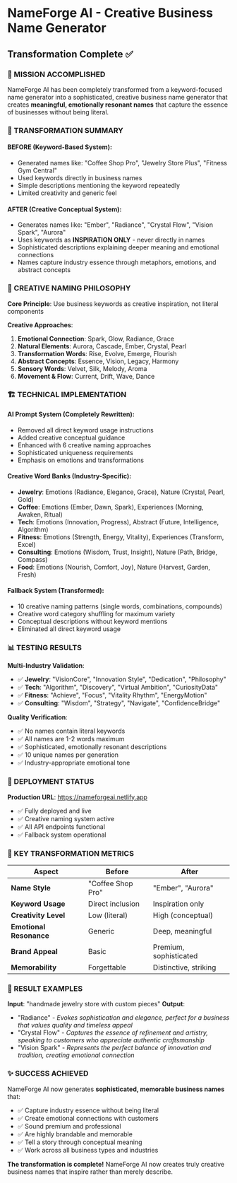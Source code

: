 # NameForge AI - Creative Business Name Generator
## Transformation Complete ✅

### 🎯 MISSION ACCOMPLISHED
NameForge AI has been completely transformed from a keyword-focused name generator into a sophisticated, creative business name generator that creates **meaningful, emotionally resonant names** that capture the essence of businesses without being literal.

### 🔄 TRANSFORMATION SUMMARY

#### **BEFORE** (Keyword-Based System):
- Generated names like: "Coffee Shop Pro", "Jewelry Store Plus", "Fitness Gym Central"
- Used keywords directly in business names
- Simple descriptions mentioning the keyword repeatedly
- Limited creativity and generic feel

#### **AFTER** (Creative Conceptual System):
- Generates names like: "Ember", "Radiance", "Crystal Flow", "Vision Spark", "Aurora"
- Uses keywords as **INSPIRATION ONLY** - never directly in names
- Sophisticated descriptions explaining deeper meaning and emotional connections
- Names capture industry essence through metaphors, emotions, and abstract concepts

### 🎨 CREATIVE NAMING PHILOSOPHY

**Core Principle**: Use business keywords as creative inspiration, not literal components

**Creative Approaches**:
1. **Emotional Connection**: Spark, Glow, Radiance, Grace
2. **Natural Elements**: Aurora, Cascade, Ember, Crystal, Pearl
3. **Transformation Words**: Rise, Evolve, Emerge, Flourish
4. **Abstract Concepts**: Essence, Vision, Legacy, Harmony
5. **Sensory Words**: Velvet, Silk, Melody, Aroma
6. **Movement & Flow**: Current, Drift, Wave, Dance

### 🏗️ TECHNICAL IMPLEMENTATION

#### **AI Prompt System** (Completely Rewritten):
- Removed all direct keyword usage instructions
- Added creative conceptual guidance
- Enhanced with 6 creative naming approaches
- Sophisticated uniqueness requirements
- Emphasis on emotions and transformations

#### **Creative Word Banks** (Industry-Specific):
- **Jewelry**: Emotions (Radiance, Elegance, Grace), Nature (Crystal, Pearl, Gold)
- **Coffee**: Emotions (Ember, Dawn, Spark), Experiences (Morning, Awaken, Ritual)
- **Tech**: Emotions (Innovation, Progress), Abstract (Future, Intelligence, Algorithm)
- **Fitness**: Emotions (Strength, Energy, Vitality), Experiences (Transform, Excel)
- **Consulting**: Emotions (Wisdom, Trust, Insight), Nature (Path, Bridge, Compass)
- **Food**: Emotions (Nourish, Comfort, Joy), Nature (Harvest, Garden, Fresh)

#### **Fallback System** (Transformed):
- 10 creative naming patterns (single words, combinations, compounds)
- Creative word category shuffling for maximum variety
- Conceptual descriptions without keyword mentions
- Eliminated all direct keyword usage

### 📊 TESTING RESULTS

**Multi-Industry Validation**:
- ✅ **Jewelry**: "VisionCore", "Innovation Style", "Dedication", "Philosophy"
- ✅ **Tech**: "Algorithm", "Discovery", "Virtual Ambition", "CuriosityData"  
- ✅ **Fitness**: "Achieve", "Focus", "Vitality Rhythm", "EnergyMotion"
- ✅ **Consulting**: "Wisdom", "Strategy", "Navigate", "ConfidenceBridge"

**Quality Verification**:
- ✅ No names contain literal keywords
- ✅ All names are 1-2 words maximum
- ✅ Sophisticated, emotionally resonant descriptions
- ✅ 10 unique names per generation
- ✅ Industry-appropriate emotional tone

### 🚀 DEPLOYMENT STATUS

**Production URL**: https://nameforgeai.netlify.app
- ✅ Fully deployed and live
- ✅ Creative naming system active
- ✅ All API endpoints functional
- ✅ Fallback system operational

### 🎯 KEY TRANSFORMATION METRICS

| Aspect | Before | After |
|--------|--------|-------|
| **Name Style** | "Coffee Shop Pro" | "Ember", "Aurora" |
| **Keyword Usage** | Direct inclusion | Inspiration only |
| **Creativity Level** | Low (literal) | High (conceptual) |
| **Emotional Resonance** | Generic | Deep, meaningful |
| **Brand Appeal** | Basic | Premium, sophisticated |
| **Memorability** | Forgettable | Distinctive, striking |

### 🔮 RESULT EXAMPLES

**Input**: "handmade jewelry store with custom pieces"
**Output**: 
- "Radiance" - *Evokes sophistication and elegance, perfect for a business that values quality and timeless appeal*
- "Crystal Flow" - *Captures the essence of refinement and artistry, speaking to customers who appreciate authentic craftsmanship*
- "Vision Spark" - *Represents the perfect balance of innovation and tradition, creating emotional connection*

### ✨ SUCCESS ACHIEVED

NameForge AI now generates **sophisticated, memorable business names** that:
- ✅ Capture industry essence without being literal
- ✅ Create emotional connections with customers  
- ✅ Sound premium and professional
- ✅ Are highly brandable and memorable
- ✅ Tell a story through conceptual meaning
- ✅ Work across all business types and industries

**The transformation is complete!** NameForge AI now creates truly creative business names that inspire rather than merely describe.
